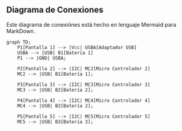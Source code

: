 ## Diagrama de Conexiones

Este diagrama de conexiónes está hecho en lenguaje Mermaid para MarkDown. 

```mermaid
graph TD;
    P1[Pantalla 1] --> |Vcc| USBA[Adaptador USB]
    USBA --> |USB| B1[Batería 1]
    P1 --> |GND| USBA;
    
    P2[Pantalla 2] --> |I2C| MC2[Micro Controlador 2]
    MC2 --> |USB| B1[Batería 1];

    P3[Pantalla 3] --> |I2C| MC3[Micro Controlador 3]
    MC3 --> |USB| B2[Batería 2];

    P4[Pantalla 4] --> |I2C| MC4[Micro Controlador 4]
    MC4 --> |USB| B2[Batería 2];

    P5[Pantalla 5] --> |I2C| MC5[Micro Controlador 5]
    MC5 --> |USB| B3[Batería 3];
```